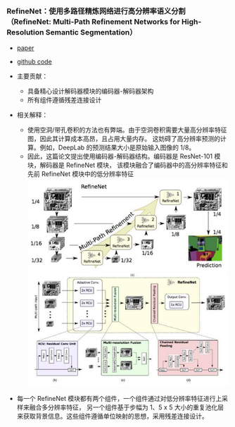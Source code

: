 ### RefineNet：使用多路径精炼网络进行高分辨率语义分割（RefineNet: Multi-Path Refinement Networks for High-Resolution Semantic Segmentation）
* [paper](paper/2016-RefineNet%20Multi-Path%20Refinement%20Networks%20for%20High-Resolution%20Semantic%20Segmentation.pdf)
* [github code](https://github.com/jiye-ML/Semantic_Segmentation_RefineNet)

* 主要贡献：
    * 具备精心设计解码器模块的编码器-解码器架构
    * 所有组件遵循残差连接设计
* 相关解释：
    * 使用空洞/带孔卷积的方法也有弊端。由于空洞卷积需要大量高分辨率特征图，因此其计算成本高昂，且占用大量内存。
    这妨碍了高分辨率预测的计算。例如，DeepLab 的预测结果大小是原始输入图像的 1/8。
    * 因此，这篇论文提出使用编码器-解码器结构。编码器是 ResNet-101 模块，解码器是 RefineNet 模块，
    该模块融合了编码器中的高分辨率特征和先前 RefineNet 模块中的低分辨率特征 \
![](readme/RefineNet_01.jpeg)
![](readme/RefineNet_02.jpeg)

* 每一个 RefineNet 模块都有两个组件，一个组件通过对低分辨率特征进行上采样来融合多分辨率特征，
另一个组件基于步幅为 1、5 x 5 大小的重复池化层来获取背景信息。这些组件遵循单位映射的思想，采用残差连接设计。

